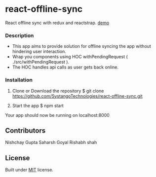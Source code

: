 # react-offline-sync

React offline sync with redux and reactstrap.
[demo](https://react-offline-sync.firebaseapp.com/)

### Description

 - This app aims to provide solution for offline syncing the app without hindering user interaction.
 - Wrap you components using HOC withPendingRequest ( ./src/withPendingRequest ).
 - The HOC handles api calls as user gets back online.
 
### Installation

 1. Clone or Download the repository
	 $ git clone https://github.com/SystangoTechnologies/react-offline-sync.git
	 
 2. Start the app
	 $ npm start
	 
Your app should now be running on localhost:8000


## Contributors

Nishchay Gupta Saharsh Goyal Rishabh shah

## License

Built under [MIT](http://www.opensource.org/licenses/mit-license.php) license.